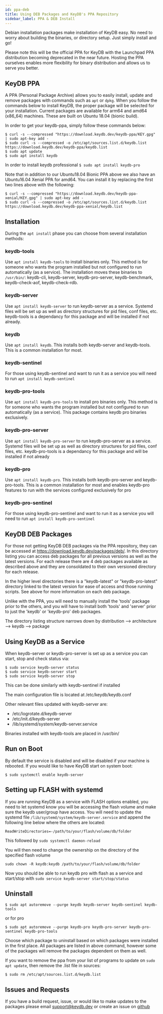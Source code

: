 ```yaml
---
id: ppa-deb
title: Using DEB Packages and KeyDB's PPA Repository
sidebar_label: PPA & DEB Install
---
```


<div id="blog_body">

Debian installation packages make installation of KeyDB easy. No need to worry about building the binaries, or directory setup. Just simply install and go!

Please note this will be the official PPA for KeyDB with the Launchpad PPA distribution becoming deprecated in the near future. Hosting the PPA ourselves enables more flexibility for binary distribution and allows us to serve you better. 

## KeyDB PPA

A PPA (Personal Package Archive) allows you to easily install, update and remove packages with commands such as `apt` or `dpkg`. When you follow the commands below to install KeyDB, the proper package will be selected for your installation. Current packages are available for arm64 and amd64 (x86_64) machines. These are built on Ubuntu 18.04 (bionic build).

In order to get your keydb-ppa, simply follow these commands below:
```
$ curl -s --compressed "https://download.keydb.dev/keydb-ppa/KEY.gpg" | sudo apt-key add -
$ sudo curl -s --compressed -o /etc/apt/sources.list.d/keydb.list https://download.keydb.dev/keydb-ppa/keydb.list
$ sudo apt update
$ sudo apt install keydb
```
In order to install keydb professional `$ sudo apt install keydb-pro`

Note that in addition to our Ubuntu18.04 Bionic PPA above we also have an Ubuntu16.04 Xenial PPA for amd64. You can install it by replacing the  first two lines above with the following:
```
$ curl -s --compressed "https://download.keydb.dev/keydb-ppa-xenial/KEY.gpg" | sudo apt-key add -
$ sudo curl -s --compressed -o /etc/apt/sources.list.d/keydb.list https://download.keydb.dev/keydb-ppa-xenial/keydb.list
```

## Installation

During the `apt install` phase you can choose from several installation methods:

### keydb-tools
Use `apt install keydb-tools` to install binaries only. This method is for someone who wants the program installed but not configured to run automatically (as a service). The installation moves these binaries to `/usr/bin/`: keydb-cli, keydb-server, keydb-pro-server, keydb-benchmark, keydb-check-aof, keydb-check-rdb.

### keydb-server
Use `apt install keydb-server` to run keydb-server as a service. Systemd files will be set up as well as directory structures for pid files, conf files, etc. keydb-tools is a dependancy for this package and will be installed if not already.

### keydb
Use `apt install keydb`. This installs both keydb-server and keydb-tools. This is a common installation for most.

### keydb-sentinel
For those using keydb-sentinel and want to run it as a service you will need to run `apt install keydb-sentinel`

### keydb-pro-tools
Use `apt install keydb-pro-tools` to install pro binaries only. This method is for someone who wants the program installed but not configured to run automatically (as a service). This package contains keydb pro binaries exclusively.

### keydb-pro-server
Use `apt install keydb-pro-server` to run keydb-pro-server as a service. Systemd files will be set up as well as directory structures for pid files, conf files, etc. keydb-pro-tools is a dependancy for this package and will be installed if not already

### keydb-pro
Use `apt install keydb-pro`. This installs both keydb-pro-server and keydb-pro-tools. This is a common installation for most and enables keydb-pro features to run with the services configured exclusively for pro

### keydb-pro-sentinel
For those using keydb-pro-sentinel and want to run it as a service you will need to run `apt install keydb-pro-sentinel`

## KeyDB DEB Packages
For those not getting KeyDB DEB packages via the PPA repository, they can be accessed at https://download.keydb.dev/packages/deb/. In this directory listing you can access deb packages for all previous versions as well as the latest versions. For each release there are 4 deb packages available as described above and they are consoldated to their own versioned directory for each release. 

In the higher level directories there is a "keydb-latest" or "keydb-pro-latest" directory linked to the latest version for ease of access and those running scripts. See above for more information on each deb package.

Unlike with the PPA, you will need to manually install the 'tools' package prior to the others, and you will have to install both 'tools' and 'server' prior to just the 'keydb' or 'keydb-pro' deb packages. 

The directory listing structure narrows down by distribution --> architecture --> keydb --> package


## Using KeyDB as a Service

When keydb-server or keydb-pro-server is set up as a service you can start, stop and check status via:
```
$ sudo service keydb-server status
$ sudo service keydb-server start
$ sudo service keydb-server stop
```
This can be done similarly with keydb-sentinel if installed

The main configuration file is located at /etc/keydb/keydb.conf

Other relevant files updated with keydb-server are:
* /etc/logrotate.d/keydb-server
* /etc/init.d/keydb-server
* /lib/systemd/system/keydb-server.service

Binaries installed with keydb-tools are placed in /usr/bin/

## Run on Boot

By default the service is disabled and will be disabled if your machine is rebooted. If you would like to have KeyDB start on system boot:
```
$ sudo systemctl enable keydb-server
```

## Setting up FLASH with systemd

If you are running KeyDB as a service with FLASH options enabled, you need to let systemd know you will be accessing the flash volume and make sure the keydb user/group have access. You will need to update the systemd file  `/lib/systemd/system/keydb-server.service` and append the following line below where the others are located:
```
ReadWriteDirectories=-/path/to/your/flash/volume/db/folder
```
This followed by `sudo systemctl daemon-reload`

You will then need to change the ownership on the directory of the specified flash volume
```
sudo chown -R keydb:keydb /path/to/your/flash/volume/db/folder

```
Now you should be able to run keydb pro with flash as a service and start/stop with `sudo service keydb-server start/stop/status`



## Uninstall
```
$ sudo apt autoremove --purge keydb keydb-server keydb-sentinel keydb-tools
```
or for pro
```
$ sudo apt autoremove --purge keydb-pro keydb-pro-server keydb-pro-sentinel keydb-pro-tools
```
Choose which package to uninstall based on which packages were installed in the first place. All packages are listed in above command, however some of the packages will remove the packages dependent on them as well.

If you want to remove the ppa from your list of programs to update on `sudo apt update`, then remove the .list file in sources:
```
$ sudo rm /etc/apt/sources.list.d/keydb.list
```

## Issues and Requests

If you have a build request, issue, or would like to make updates to the packages please email support@keydb.dev or create an issue on [github](https://github.com/JohnSully/KeyDB/issues)


</div>
